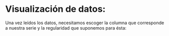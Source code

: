 # Visualización de datos:

Una vez leídos los datos, necesitamos escoger la columna que corresponde a nuestra serie y la regularidad que suponemos para ésta:



